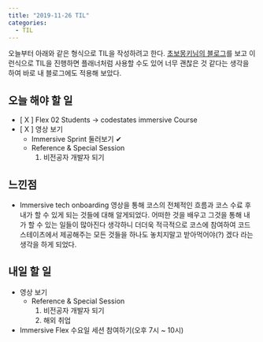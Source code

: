 ```yaml
---
title: "2019-11-26 TIL"
categories:
  - TIL
---
```


오늘부터 아래와 같은 형식으로 TIL을 작성하려고 한다.
[초보몽키님의 블로그](https://wayhome25.github.io/)를 보고 이런식으로 TIL을 진행하면 플래너처럼 사용할 수도 있어 너무 괜찮은 것 같다는 생각을 하여 바로 내 블로그에도 적용해 보았다.

## 오늘 해야 할 일

- [ X ] Flex 02 Students -> codestates immersive Course
- [ X ] 영상 보기
    - Immersive Sprint 둘러보기 ✔
    - Reference & Special Session
      1. 비전공자 개발자 되기

## 느낀점

- Immersive tech onboarding 영상을 통해 코스의 전체적인 흐름과 코스 수료 후 내가 할 수 있게 되는 것들에 대해 알게되었다. 어떠한 것을 배우고 그것을 통해 내가 할 수 있는 일들이 많아진다 생각하니 더더욱 적극적으로 코스에 참여하여 코드스테이츠에서 제공해주는 모든 것들을 하나도 놓치지말고 받아먹어야(?) 겠다 라는 생각을 하게 되었다.


## 내일 할 일

- 영상 보기
  - Reference & Special Session
    1. 비전공자 개발자 되기
    2. 해외 취업
- Immersive Flex 수요일 세션 참여하기(오후 7시 ~ 10시)

